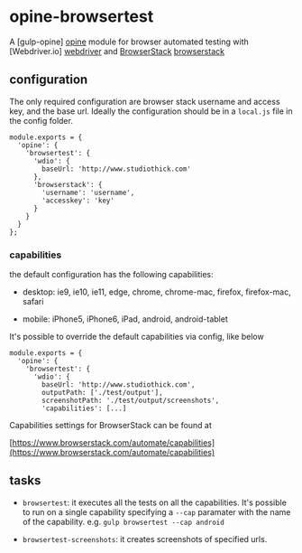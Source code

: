# opine-browsertest

A [gulp-opine] [opine] module for browser automated testing with
[Webdriver.io] [webdriver] and [BrowserStack] [browserstack]

## configuration

The only required configuration are browser stack username and access key, and the base url.
Ideally the configuration should be in a `local.js` file in the config folder.

    module.exports = {
      'opine': {
        'browsertest': {
          'wdio': {
            baseUrl: 'http://www.studiothick.com'
          },
          'browserstack': {
            'username': 'username',
            'accesskey': 'key'
          }
        }
      }
    };

### capabilities

the default configuration has the following capabilities:

- desktop: ie9, ie10, ie11, edge, chrome, chrome-mac, firefox, firefox-mac, safari

- mobile: iPhone5, iPhone6, iPad, android, android-tablet

It's possible to override the default capabilities via config, like below

    module.exports = {
      'opine': {
        'browsertest': {
          'wdio': {
            baseUrl: 'http://www.studiothick.com',
            outputPath: ['./test/output'],
            screenshotPath: './test/output/screenshots',
            'capabilities': [...]

Capabilities settings for BrowserStack can be found at

[https://www.browserstack.com/automate/capabilities](https://www.browserstack.com/automate/capabilities)

## tasks

- `browsertest`: it executes all the tests on all the capabilities. It's possible
to run on a single capability specifying a `--cap` paramater with the name of the
capability. e.g. `gulp browsertest --cap android`

- `browsertest-screenshots`: it creates screenshots of specified urls.

[opine]: <https://github.com/StudioThick/gulp-opine>
[webdriver]: <http://webdriver.io/>
[browserstack]: <https://www.browserstack.com>
